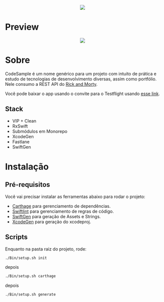 <p align="center">
  <img src="https://i.ibb.co/qCYZwwt/i-Tunes-Artwork-1x.png">
</p>

# Preview

<p align="center">
  <img src="https://media1.giphy.com/media/hqmYJBuXfvpYJMTyTY/giphy.gif">
</p>

# Sobre

CodeSample é um nome genérico para um projeto com intuito de prática e estudo de tecnologias de desenvolvimento diversas, assim como portfólio. Nele consumo a REST API do [Rick and Morty](https://rickandmortyapi.com/). 

Você pode baixar o app usando o convite para o Testflight usando [esse link](https://testflight.apple.com/join/0Ct3T2In).

## Stack

- VIP + Clean
- RxSwift
- Submódulos em Monorepo
- XcodeGen
- Fastlane
- SwiftGen

# Instalação

## Pré-requisitos
Você vai precisar instalar as ferramentas abaixo para rodar o projeto:

- [Carthage](https://github.com/Carthage/Carthage) para gerenciamento de dependências.
- [Swiftlint](https://github.com/realm/SwiftLint) para gerenciamento de regras de código.
- [SwiftGen](https://github.com/SwiftGen/SwiftGen) para geração de Assets e Strings.
- [XcodeGen](https://github.com/yonaskolb/XcodeGen) para geração do xcodeproj.


## Scripts

Enquanto na pasta raiz do projeto, rode:
```sh
./Bin/setup.sh init
```
depois

```sh
./Bin/setup.sh carthage
```
depois

```sh
./Bin/setup.sh generate
```
